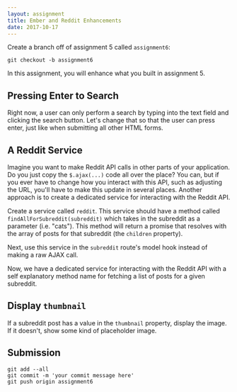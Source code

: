 ```yaml
---
layout: assignment
title: Ember and Reddit Enhancements
date: 2017-10-17
---
```


Create a branch off of assignment 5 called `assignment6`:

```
git checkout -b assignment6
```

In this assignment, you will enhance what you built in assignment 5.

## Pressing Enter to Search

Right now, a user can only perform a search by typing into the text field and clicking the search button. Let's change that so that the user can press enter, just like when submitting all other HTML forms.

## A Reddit Service

Imagine you want to make Reddit API calls in other parts of your application. Do you just copy the `$.ajax(...)` code all over the place? You can, but if you ever have to change how you interact with this API, such as adjusting the URL, you'll have to make this update in several places. Another approach is to create a dedicated service for interacting with the Reddit API.

Create a service called `reddit`. This service should have a method called `findAllForSubreddit(subreddit)` which takes in the subreddit as a parameter (i.e. "cats"). This method will return a promise that resolves with the array of posts for that subreddit (the `children` property).

Next, use this service in the `subreddit` route's model hook instead of making a raw AJAX call.

Now, we have a dedicated service for interacting with the Reddit API with a self explanatory method name for fetching a list of posts for a given subreddit.

## Display `thumbnail`

If a subreddit post has a value in the `thumbnail` property, display the image. If it doesn't, show some kind of placeholder image.

## Submission

```
git add --all
git commit -m 'your commit message here'
git push origin assignment6
```
